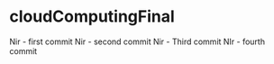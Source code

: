# cloudComputingFinal
Nir - first commit
Nir - second commit
Nir - Third commit
NIr - fourth commit
